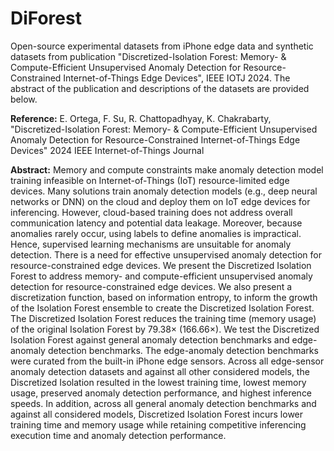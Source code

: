 # DiForest

Open-source experimental datasets from iPhone edge data and synthetic datasets from publication "Discretized-Isolation Forest: Memory- & Compute-Efficient Unsupervised Anomaly Detection for Resource-Constrained Internet-of-Things Edge Devices", IEEE IOTJ 2024. The abstract of the publication and descriptions of the datasets are provided below.

**Reference:** E. Ortega, F. Su, R. Chattopadhyay, K. Chakrabarty, "Discretized-Isolation Forest: Memory- & Compute-Efficient Unsupervised Anomaly Detection for Resource-Constrained Internet-of-Things Edge Devices" 2024 IEEE Internet-of-Things Journal 

**Abstract:** Memory and compute constraints make anomaly detection model training infeasible on Internet-of-Things (IoT) resource-limited edge devices. Many solutions train anomaly detection models (e.g., deep neural networks or DNN) on the cloud and deploy them on IoT edge devices for inferencing. However, cloud-based training does not address overall communication latency and potential data leakage. Moreover, because anomalies rarely occur, using labels to define anomalies is impractical. Hence, supervised learning mechanisms are unsuitable for anomaly detection. There is a need for effective unsupervised anomaly detection for resource-constrained edge devices. We present the Discretized Isolation Forest to address memory- and compute-efficient unsupervised anomaly detection for resource-constrained edge devices. We also present a discretization function, based on information entropy, to inform the growth of the Isolation Forest ensemble to create the Discretized Isolation Forest. The Discretized Isolation Forest reduces the training time (memory usage) of the original Isolation Forest by 79.38× (166.66×). We test the Discretized Isolation Forest against general anomaly detection benchmarks and edge-anomaly detection benchmarks. The edge-anomaly detection benchmarks were curated from the built-in iPhone edge sensors. Across all edge-sensor anomaly detection datasets and against all other considered models, the Discretized Isolation resulted in the lowest training time, lowest memory usage, preserved anomaly detection performance, and highest inference speeds. In addition, across all general anomaly detection benchmarks and against all considered models, Discretized Isolation Forest incurs lower training time and memory usage while retaining competitive inferencing execution time and anomaly detection performance. 
